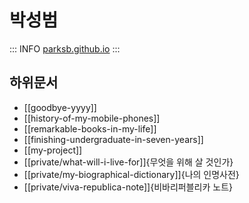 # 박성범

::: INFO
[parksb.github.io](https://parksb.github.io/)
:::

## 하위문서

- [[goodbye-yyyy]]
- [[history-of-my-mobile-phones]]
- [[remarkable-books-in-my-life]]
- [[finishing-undergraduate-in-seven-years]]
- [[my-project]]
- [[private/what-will-i-live-for]]{무엇을 위해 살 것인가}
- [[private/my-biographical-dictionary]]{나의 인명사전}
- [[private/viva-republica-note]]{비바리퍼블리카 노트}
